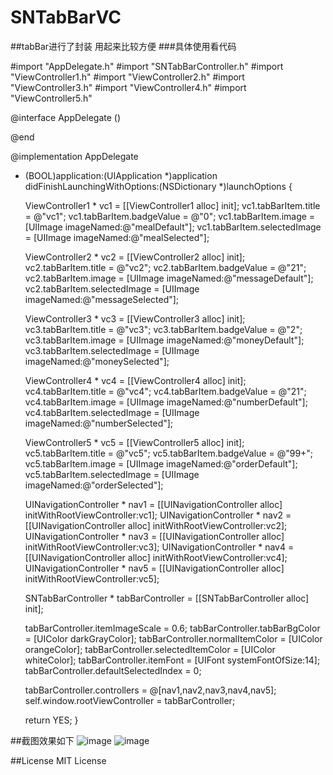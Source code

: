 # SNTabBarVC
##tabBar进行了封装 用起来比较方便
###具体使用看代码


 #import "AppDelegate.h"
 #import "SNTabBarController.h"
 #import "ViewController1.h"
 #import "ViewController2.h"
 #import "ViewController3.h"
 #import "ViewController4.h"
 #import "ViewController5.h"

@interface AppDelegate ()

@end

@implementation AppDelegate


- (BOOL)application:(UIApplication *)application didFinishLaunchingWithOptions:(NSDictionary *)launchOptions {
    
    ViewController1 * vc1 = [[ViewController1 alloc] init];
    vc1.tabBarItem.title = @"vc1";
    vc1.tabBarItem.badgeValue = @"0";
    vc1.tabBarItem.image = [UIImage imageNamed:@"mealDefault"];
    vc1.tabBarItem.selectedImage = [UIImage imageNamed:@"mealSelected"];
    
    ViewController2 * vc2 = [[ViewController2 alloc] init];
    vc2.tabBarItem.title = @"vc2";
    vc2.tabBarItem.badgeValue = @"21";
    vc2.tabBarItem.image = [UIImage imageNamed:@"messageDefault"];
    vc2.tabBarItem.selectedImage = [UIImage imageNamed:@"messageSelected"];

    ViewController3 * vc3 = [[ViewController3 alloc] init];
    vc3.tabBarItem.title = @"vc3";
    vc3.tabBarItem.badgeValue = @"2";
    vc3.tabBarItem.image = [UIImage imageNamed:@"moneyDefault"];
    vc3.tabBarItem.selectedImage = [UIImage imageNamed:@"moneySelected"];

    ViewController4 * vc4 = [[ViewController4 alloc] init];
    vc4.tabBarItem.title = @"vc4";
    vc4.tabBarItem.badgeValue = @"21";
    vc4.tabBarItem.image = [UIImage imageNamed:@"numberDefault"];
    vc4.tabBarItem.selectedImage = [UIImage imageNamed:@"numberSelected"];

    ViewController5 * vc5 = [[ViewController5 alloc] init];
    vc5.tabBarItem.title = @"vc5";
    vc5.tabBarItem.badgeValue = @"99+";
    vc5.tabBarItem.image = [UIImage imageNamed:@"orderDefault"];
    vc5.tabBarItem.selectedImage = [UIImage imageNamed:@"orderSelected"];

    UINavigationController * nav1 = [[UINavigationController alloc] initWithRootViewController:vc1];
    UINavigationController * nav2 = [[UINavigationController alloc] initWithRootViewController:vc2];
    UINavigationController * nav3 = [[UINavigationController alloc] initWithRootViewController:vc3];
    UINavigationController * nav4 = [[UINavigationController alloc] initWithRootViewController:vc4];
    UINavigationController * nav5 = [[UINavigationController alloc] initWithRootViewController:vc5];
    
    SNTabBarController * tabBarController = [[SNTabBarController alloc] init];
    
    tabBarController.itemImageScale = 0.6;
    tabBarController.tabBarBgColor = [UIColor darkGrayColor];
    tabBarController.normalItemColor = [UIColor orangeColor];
    tabBarController.selectedItemColor = [UIColor whiteColor];
    tabBarController.itemFont = [UIFont systemFontOfSize:14];
    tabBarController.defaultSelectedIndex = 0;
    
    tabBarController.controllers = @[nav1,nav2,nav3,nav4,nav5];
    self.window.rootViewController = tabBarController;

    return YES;
}


##截图效果如下
![image](https://github.com/WSeniOS/SNTabBarVC/blob/master/SNTabBarVC/images/image1.PNG) 
![image](https://github.com/WSeniOS/SNTabBarVC/blob/master/SNTabBarVC/images/image1.PNG)

##License
MIT License
